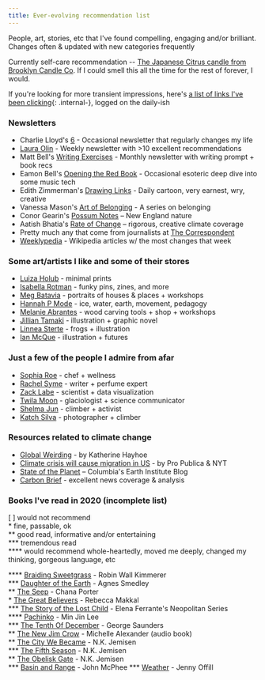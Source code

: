```yaml
---
title: Ever-evolving recommendation list
---
```


People, art, stories, etc that I've found compelling, engaging and/or brilliant. Changes often & updated with new categories frequently

Currently self-care recommendation -- [The Japanese Citrus candle from Brooklyn Candle Co](https://brooklyncandlestudio.com/collections/bestsellers/products/japanese-citrus-minimalist-candle). If I could smell this all the time for the rest of forever, I would.

If you're looking for more transient impressions, here's [a list of links I've been clicking](/lookedattoday.md){: .internal-}, logged on the daily-ish

### Newsletters

+ Charlie Lloyd's [6](https://tinyletter.com/vruba) - Occasional newsletter that regularly changes my life
+ [Laura Olin](https://tumblr.us12.list-manage.com/subscribe?u=8014320de9941eaab79e8a1ce&id=a6274aff24) - Weekly newsletter with >10 excellent recommendations
+ Matt Bell's [Writing Exercises](https://mattbell.substack.com/) - Monthly newsletter with writing prompt + book recs
+ Eamon Bell's [Opening the Red Book](https://tinyletter.com/redbook) - Occasional esoteric deep dive into some music tech
+ Edith Zimmerman's [Drawing Links](https://drawinglinks.substack.com/) - Daily cartoon, very earnest, wry, creative
+ Vanessa Mason's [Art of Belonging](https://belonging.substack.com/) - A series on belonging
+ Conor Gearin's [Possum Notes](https://possumnotes.substack.com/) – New England nature
+ Aatish Bhatia's [Rate of Change](https://rateofchange.substack.com/) – rigorous, creative climate coverage
+ Pretty much any that come from journalists at [The Correspondent](https://thecorrespondent.com/)
+ [Weeklypedia](https://weekly.hatnote.com/) - Wikipedia articles w/ the most changes that week

### Some art/artists I like and some of their stores

+ [Luiza Holub](https://www.instagram.com/luizaholub/) - minimal prints
+ [Isabella Rotman](https://www.isabellarotman.com/store) - funky pins, zines, and more
+ [Meg Batavia](https://www.lettersaligned.com/) - portraits of houses & places + workshops
+ [Hannah P Mode](http://www.hannahpmode.com/) - ice, water, earth, movement, pedagogy
+ [Melanie Abrantes](http://www.melanieabrantes.com/) - wood carving tools + shop + workshops
+ [Jillian Tamaki](https://www.instagram.com/jilliantamaki/) - illustration + graphic novel
+ [Linnea Sterte](https://www.inprnt.com/gallery/turndecassette/) - frogs + illustration
+ [Ian McQue](https://twitter.com/ianmcque) - illustration + futures

### Just a few of the people I admire from afar

+ [Sophia Roe](https://www.instagram.com/sophia_roe/) - chef + wellness
+ [Rachel Syme](https://twitter.com/rachsyme) - writer + perfume expert
+ [Zack Labe](https://twitter.com/ZLabe) - scientist + data visualization
+ [Twila Moon](https://twitter.com/twilamoon) - glaciologist + science communicator
+ [Shelma Jun](https://www.instagram.com/shelmatic/) - climber + activist
+ [Katch Silva](https://www.instagram.com/katchsilva/) - photographer + climber

### Resources related to climate change

+ [Global Weirding](https://www.youtube.com/channel/UCi6RkdaEqgRVKi3AzidF4ow) - by Katherine Hayhoe
+ [Climate crisis will cause migration in US](https://projects.propublica.org/climate-migration/) - by Pro Publica & NYT
+ [State of the Planet](https://blogs.ei.columbia.edu/) – Columbia's Earth Institute Blog
+ [Carbon Brief](https://www.carbonbrief.org/) - excellent news coverage & analysis

### Books I've read in 2020 (incomplete list)

[   ]   would not recommend  
\* fine, passable, ok  
\*\* good read, informative and/or entertaining  
\*\*\* tremendous read  
\*\*\*\* would recommend whole-heartedly, moved me deeply, changed my thinking, gorgeous language, etc  

\*\*\*\*   [Braiding Sweetgrass](https://bookshop.org/books/braiding-sweetgrass/9781571313560) - Robin Wall Kimmerer  
\*\*\*      [Daughter of the Earth](https://bookshop.org/books/daughter-of-earth/9781936932788) - Agnes Smedley  
\*\*         [The Seep](https://bookshop.org/books/the-seep-9781641290869/9781641290869) - Chana Porter  
\*            [The Great Believers](https://bookshop.org/books/the-great-believers/9780735223530) - Rebecca Makkal  
\*\*\*      [The Story of the Lost Child](https://bookshop.org/books/the-story-of-the-lost-child-9781609452865/9781609452865) - Elena Ferrante's Neopolitan Series  
\*\*\*\*   [Pachinko](https://bookshop.org/books/pachinko-national-book-award-finalist/9781455563920) - Min Jin Lee  
\*\*\*      [The Tenth Of December](https://bookshop.org/books/tenth-of-december-stories/9780812984255) - George Saunders  
\*\*         [The New Jim Crow](https://bookshop.org/books/the-new-jim-crow-mass-incarceration-in-the-age-of-colorblindness-anniversary/9781620971932) - Michelle Alexander (audio book)  
\*\*         [The City We Became](https://bookshop.org/books/the-city-we-became/9780316509848) - N.K. Jemisen  
\*\*\*      [The Fifth Season](https://bookshop.org/books/the-fifth-season/9780316229296) - N.K. Jemisen  
\*\*         [The Obelisk Gate](https://bookshop.org/books/the-obelisk-gate/9780316229265) - N.K. Jemisen  
\*\*\*      [Basin and Range](https://bookshop.org/books/basin-and-range/9780374516901) - John McPhee
\*\*\*      [Weather](https://bookshop.org/books/weather-9780385351102/9780385351102) - Jenny Offill


[//]: # (Software and hardware I regularly use)

[//]: # (Recent articles or blogs of interest I've come across)



